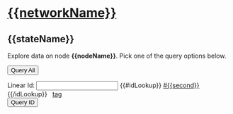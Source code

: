<script type="text/javascript">

$(document).ready(function(){


// pick an existing uniqueidentifier
$("div.formfield  li a").click(function(){ 
  var id = $(this).data("id")
  
  //  :-( 
  var $parent =  $(this).parent().parent().parent().parent();   
 
  $parent.find("input").first().val(id);        
});

// save the value
$("div.formfield > a.save").click(function(){ 
   var $parent =  $(this).parent();
   if ($parent.find(".inputName").hasClass("hidden")) {
       $parent.find(".inputName").removeClass("hidden");
   }
   else {
     // do some ajax
     var id = $parent.find("input").first().val();
     var name = $parent.find("input.name").first().val();
     
     
     var theUrl = "/web/uniqueidentifier/save?id=" + id + "&name=" + name;
    
     $.ajax({url: theUrl, success: function(result){
          //      alert(result);        
             }});
             
     // update view
     $parent.find(".inputName").addClass("hidden");
     
     
     $parent.find("li").last().after('<li><a data-id="' + id + '" href="#" class="button blueButton">' + name + '</a></li>');
     
   }
});

});
</script>



# [{{networkName}}](/web/networks/{{networkName}}/nodes)

## {{stateName}} 

Explore data on node **{{nodeName}}**. Pick one of the query options below.

<form action="/web/networks/{{networkName}}/nodes/{{nodeName}}/apps/{{appName}}/states/{{stateName}}/all" 
      method="GET"
      class="query">
      <div class="formButtons"><input type="submit" value="Query All"></input></div>

</form>

<form action="/web/networks/{{networkName}}/nodes/{{nodeName}}/apps/{{appName}}/states/{{stateName}}/query" 
      method="GET"
      class="query">

<div class="formfield"><label for="id" >Linear Id</label>: <input name="id" class="">
  <ul>
   {{#idLookup}}
        <li><a data-id="{{first}}" href="#" class="button blueButton">#{{second}}</a></li>
   {{/idLookup}}
  </ul>    
  </span>&nbsp;
   <span class="inputName hidden"><label>Name</label><input class="name" type="text"/></span><a href="#" class="save button redButton">tag</a>
  
</div>
<div class="formButtons"><input type="submit" value="Query ID"></input></form>

</form>

<style>

div.formfield ul {
    display: inline;
    list-style-type: none;
    margin: 0;
    padding: 0;
}
              
div.formfield li {
  display: inline;               
}      

form {
  backgound-color : #fafafa;
}


.hidden {
  display:none;
}

span.pickName ul {
    display: inline;
    list-style-type: none;
    margin: 0;
    padding: 0;
}
              
span.pickName li {
  display: inline;               
}      

form.query {
   background : inherit;
}

div.formButtons {
  width : 150px
  padding-left :10px;
  clear:both;
}

</style>
